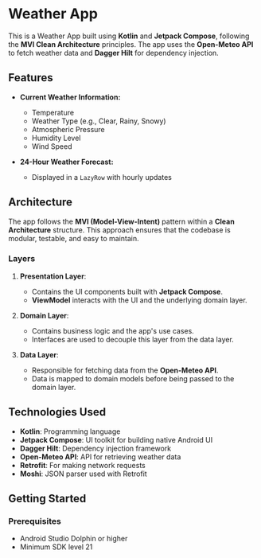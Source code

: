 # Weather App

This is a Weather App built using **Kotlin** and **Jetpack Compose**, following the **MVI Clean Architecture** principles. The app uses the **Open-Meteo API** to fetch weather data and **Dagger Hilt** for dependency injection.

## Features

- **Current Weather Information:**
  - Temperature
  - Weather Type (e.g., Clear, Rainy, Snowy)
  - Atmospheric Pressure
  - Humidity Level
  - Wind Speed

- **24-Hour Weather Forecast:**
  - Displayed in a `LazyRow` with hourly updates

## Architecture

The app follows the **MVI (Model-View-Intent)** pattern within a **Clean Architecture** structure. This approach ensures that the codebase is modular, testable, and easy to maintain.

### Layers

1. **Presentation Layer**: 
   - Contains the UI components built with **Jetpack Compose**.
   - **ViewModel** interacts with the UI and the underlying domain layer.

2. **Domain Layer**:
   - Contains business logic and the app's use cases.
   - Interfaces are used to decouple this layer from the data layer.

3. **Data Layer**:
   - Responsible for fetching data from the **Open-Meteo API**.
   - Data is mapped to domain models before being passed to the domain layer.

## Technologies Used

- **Kotlin**: Programming language
- **Jetpack Compose**: UI toolkit for building native Android UI
- **Dagger Hilt**: Dependency injection framework
- **Open-Meteo API**: API for retrieving weather data
- **Retrofit**: For making network requests
- **Moshi**: JSON parser used with Retrofit

## Getting Started

### Prerequisites

- Android Studio Dolphin or higher
- Minimum SDK level 21

